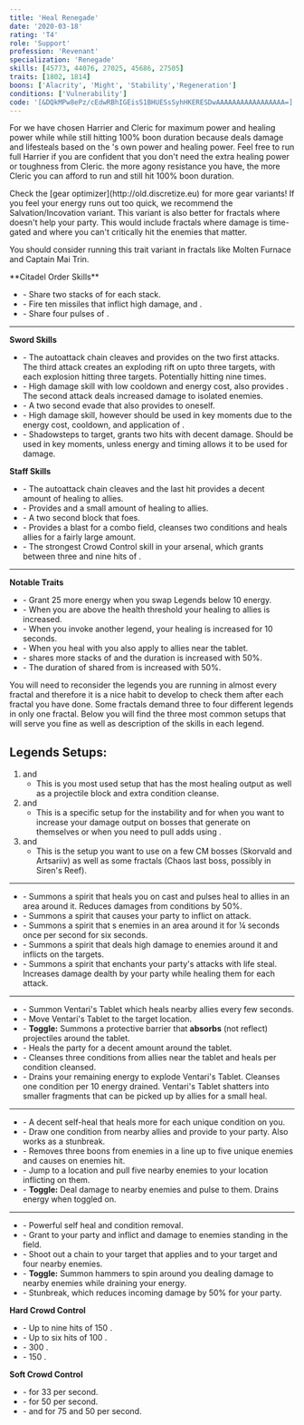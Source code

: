 ```yaml
---
title: 'Heal Renegade'
date: '2020-03-18'
rating: 'T4'
role: 'Support'
profession: 'Revenant'
specialization: 'Renegade'
skills: [45773, 44076, 27025, 45686, 27505]
traits: [1802, 1814]
boons: ['Alacrity', 'Might', 'Stability','Regeneration']
conditions: ['Vulnerability']
code: '[&DQkMPw8ePz/cEdwRBhIGEisS1BHUESsSyhHKERESDwAAAAAAAAAAAAAAAAA=]'
---
```

For **<Specialization text="Heal Renegade" name="Renegade"/>** we have chosen Harrier and Cleric for maximum power and healing power while while still hitting 100% boon duration because <Skill name="Soulcleaves Summit" /> deals damage and lifesteals based on the **<Specialization text="Heal Renegade" name="Renegade"/>**'s own power and healing power.
Feel free to run full Harrier if you are confident that you don't need the extra healing power or toughness from Cleric. the more agony resistance you have, the more Cleric you can afford to run and still  hit 100% boon duration.


<Divider text="Equipment"/>
<Tabs outlined>
<Tab title="150 Agony Resistance">
Check the [gear optimizer](http://old.discretize.eu) for more gear variants!
<Grid>
<GridItem sm="4">
<Armor weight="Heavy" helmAffix="Harrier" helmRune="Monk" shouldersAffix="Harrier" shouldersRune="Monk" coatAffix="Harrier" coatRune="Monk" glovesAffix="Harrier" glovesRune="Monk" leggingsAffix="Harrier" leggingsRune="Monk" bootsAffix="Harrier" bootsRune="Monk"/>
</GridItem>
 
<GridItem sm="4">
<Weapons weapon1MainType="Sword" weapon1MainAffix="Harrier" weapon1MainSigil1="Transference" weapon1OffType="Sword" weapon1OffAffix="Harrier" weapon1OffSigil="Concentration" weapon2MainType="Staff" weapon2MainAffix="Harrier" weapon2MainSigil1="Transference" weapon2MainSigil2="Concentration"/>
</GridItem>

<GridItem sm="4">
<BackAndTrinkets backItemAffix="Harrier" accessory1Affix="Cleric" accessory2Affix="Cleric" amuletAffix="Harrier" ring1Affix="Harrier" ring2Affix="Harrier"/>

<Consumables food="Delicious Rice Ball" utilityId="67528" infusion="Healing +9 Agony Infusion"/>
</GridItem>
</Grid>


<Divider text="Build"/>
<Traits traits1="Salvation" traits1Selected="Tranquil Balance,Invoking Harmony,Selfless Amplification" traits2="Devastation" traits2Selected="Unsuspecting Strikes,Assassins Presence,Swift Termination" traits3="Renegade" traits3Selected="Wrought-Iron Will,All for One,Righteous Rebel"/>

<Card title="Second trait variant">
If you feel your energy runs out too quick, we recommend the Salvation/Incovation variant. This variant is also better for fractals where <Trait name="Assassins Presence"/> doesn't help your party. This would include fractals where damage is time-gated and where you can't critically hit the enemies that matter.

You should consider running this trait variant in fractals like Molten Furnace and Captain Mai Trin.
</Card>

<Traits traits1="Salvation" traits1Selected="Tranquil Balance,Invoking Harmony,Selfless Amplification" traits2="Invocation" traits2Selected="Rising Tide,Spirit Boon,Charged Mists" traits3="Renegade" traits3Selected="Wrought-Iron Will,All for One,Righteous Rebel"/>

<Divider text="Guide"/>

<Grid>
<GridItem sm="12">
<Card title="Abilities">
**Citadel Order Skills**

- <Skill name="Heroic Command"/> -  Share two stacks of <Boon name="Might"/> for each <Effect name="Kallas Fervor"/> stack.
- <Skill name="Citadel Bombardment"/> - Fire ten missiles that inflict high damage, and <Condition name="Burning"/>.
- <Skill name="Orders from Above"/> - Share four pulses of <Boon name="Alacrity"/>.

---

**Sword Skills**

- <Skill name="Preparation Thrust"/> - The autoattack chain cleaves and provides <Condition name="Vulnerability"/> on the two first attacks. The third attack creates an exploding rift on upto three targets, with each explosion hitting three targets. Potentially hitting nine times. 
- <Skill name="Chilling Isolation"/> - High damage skill with low cooldown and energy cost, also provides <Condition name="Chilled"/>. The second attack deals increased damage to isolated enemies.
- <Skill name="Unrelenting Assault"/> - A two second evade that also provides <Boon name="Might"/> to oneself. 
- <Skill name="Shackling Wave"/> - High damage skill, however should be used in key moments due to the energy cost, cooldown, and application of <Condition name="Vulnerability"/>.
- <Skill name="Death strike"/> - Shadowsteps to target, grants two hits with decent damage. Should be used in key moments, unless energy and timing allows it to be used for damage. 

**Staff Skills**

- <Skill name="Rapid Swipe"/> - The autoattack chain cleaves and the last hit provides a decent amount of healing to allies.
- <Skill name="Menders Rebuke"/> - Provides <Condition name="Vulnerability"/> and a small amount of healing to allies.
- <Skill name="Warding Rift"/> - A two second block that <Condition name="Blind"/> foes. 
- <Skill name="Renewing Wave"/> - Provides a blast for a combo field, cleanses two conditions and heals allies for a fairly large amount.
- <Skill name="Surge of the Mists"/> - The strongest Crowd Control skill in your arsenal, which grants between three and nine hits of <Effect name="Knockback"/>. 

---

**Notable Traits**

- <Trait name="Charged Mists"/> - Grant 25 more energy when you swap Legends below 10 energy.
- <Trait name="Tranquil Balance"/> - When you are above the health threshold your healing to allies is increased.
- <Trait name="Invoking Harmony"/> - When you invoke another legend, your healing is increased for 10 seconds.
- <Trait name="Serene Rejuvenation"/> - When you heal with <Skill name="Natural Harmony"/> you also apply <Boon name="Alacrity"/> to allies near the tablet.
- <Trait name="Lasting Legacy"/> - <Skill name="Heroic Command"/> shares more stacks of <Boon name="Might"/> and the duration is increased with 50%. 
- <Trait name="Righteous Rebel"/> - The duration of <Boon name="Alacrity"/> shared from <Skill name="Orders from Above"/> is increased with 50%. 

</Card>
</GridItem>
</Grid>

<Grid>
<GridItem sm="12">
<Card title="Legends">

<Message>
You will need to reconsider the legends you are running in almost every fractal and therefore it is a nice habit to develop to check them after each fractal you have done. Some fractals demand three to four different legends in only one fractal. Below you will find the three most common setups that will serve you fine as well as description of the skills in each legend.
</Message>

## Legends Setups:

1. **<Skill name="Legendary Renegade Stance"/>** and **<Skill name="Legendary Centaur Stance"/>**
   - This is you most used setup that has the most healing output as well as a projectile block and extra condition cleanse.
2. **<Skill name="Legendary Renegade Stance"/>** and **<Skill name="Legendary Demon Stance"/>**
   - This is a specific setup for the instability <Effect name="No Pain, No Gain"/> and for when you want to increase your damage output on bosses that generate <Boon name="Protection"/> on themselves or when you need to pull adds using <Skill name="Call to Anguish"/>.
3. **<Skill name="Legendary Renegade Stance"/>** and **<Skill name="Legendary Dwarf Stance"/>**
   - This is the setup you want to use on a few CM bosses (Skorvald and Artsariiv) as well as some fractals (Chaos last boss, possibly in Siren's Reef).

---

**<Skill name="Legendary Renegade Stance"/>**

- <Skill name="Breakrazors Bastion"/> - Summons a spirit that heals you on cast and pulses heal to allies in an area around it. Reduces damages from conditions by 50%.
- <Skill name="Razorclaws Rage"/> - Summons a spirit that causes your party to inflict <Condition name="Bleeding"/> on attack.
- <Skill name="Darkrazors Daring"/> - Summons a spirit that <Control name="Daze"/>s enemies in an area around it for ¼ seconds once per second for six seconds.
- <Skill name="Icerazors Ire"/> -  Summons a spirit that deals high damage to enemies around it and inflicts <Condition name="Vulnerability"> on the targets.
- <Skill name="Soulcleaves Summit"/> - Summons a spirit that enchants your party's attacks with life steal. Increases damage dealth by your party while healing them for each attack.

---

**<Skill name="Legendary Centaur Stance"/>**

- <Skill name="Project Tranquility"/> - Summon Ventari's Tablet which heals nearby allies every few seconds.
- <Skill name="Ventaris Will"/> - Move Ventari's Tablet to the target location.
- <Skill name="Protective Solace"/> - **Toggle:** Summons a protective barrier that **absorbs** (not reflect) projectiles around the tablet.
- <Skill name="Natural Harmony"/> - Heals the party for a decent amount around the tablet.
- <Skill name="Purifying Essence"/> - Cleanses three conditions from allies near the tablet and heals per condition cleansed.
- <Skill name="Energy Expulsion"/> - Drains your remaining energy to explode Ventari's Tablet. Cleanses one condition per 10 energy drained. Ventari's Tablet shatters into smaller fragments that can be picked up by allies for a small heal. 

---

**<Skill name="Legendary Demon Stance"/>**

- <Skill name="Empowering Misery"/> - A decent self-heal that heals more for each unique condition on you.
- <Skill name="Pain Absorption"/> - Draw one condition from nearby allies and provide <Boon name="Resistance"/> to your party. Also works as a stunbreak.
- <Skill name="Banish Enchantment"/> - Removes three boons from enemies in a line up to five unique enemies and causes <Condition name="Chilled"/> on enemies hit.
- <Skill name="Call to Anguish"/> - Jump to a location and pull five nearby enemies to your location inflicting <Condition name="Chilled"/> on them.
- <Skill name="Embrace the Darkness"/> - **Toggle:** Deal damage to nearby enemies and pulse <Condition name="Torment"/> to them. Drains energy when toggled on.

---

**<Skill name="Legendary Dwarf Stance"/>**

- <Skill name="Soothing Stone"/> - Powerful self heal and condition removal.
- <Skill name="Inspiring Reinforcement"/> - Grant <Boon name="Stability"/> to your party and inflict <Condition name="Weakness"/> and damage to enemies standing in the field. 
- <Skill name="Forced Engagement"/> - Shoot out a chain to your target that applies <Condition name="Taunt"/> and <Condition name="Slow"/> to your target and four nearby enemies.
- <Skill name="Vengeful Hammers"/> - **Toggle:** Summon hammers to spin around you dealing damage to nearby enemies while draining your energy.
- <Skill name="Rite of the Great Dwarf"/> - Stunbreak, which reduces incoming damage by 50% for your party.

</Card>
</GridItem>
</Grid>

<Grid>
<GridItem sm="12">
<Card title="Defiance Bar">

**Hard Crowd Control**

- <Skill name="Surge of the Mists"/> - Up to nine hits of 150 <Control name="Knockback"/>.
- <Skill name="Darkrazors Daring"/> - Up to six hits of 100 <Control name="Daze"/>.
- <Skill name="Jade Winds"/> - 300 <Control name="Stun"/>.
- <Skill name="Call to Anguish"/> - 150 <Control name="Pull"/>.


**Soft Crowd Control**

- <Skill name="Chilling Isolation"/> - <Condition name="Chilled"/> for 33 per second.
- <Skill name="Shackling Wave"/> - <Condition name="Immobile"/> for 50 per second.
- <Skill name="Forced Engagement"/> - <Condition name="Taunt"/> and <Condition name="Slow"/> for 75 and 50 per second.

</Card>
</GridItem>
</Grid>
